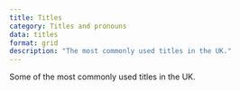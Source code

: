 ```yaml
---
title: Titles
category: Titles and pronouns
data: titles
format: grid
description: "The most commonly used titles in the UK."
---
```


Some of the most commonly used titles in the UK.
